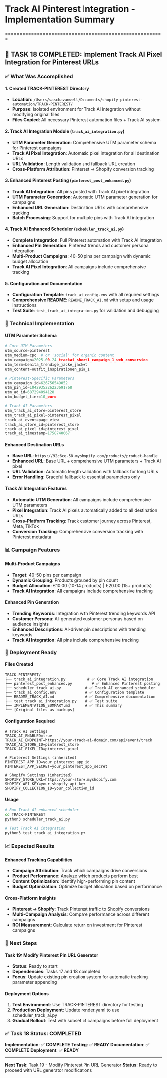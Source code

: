 # Track AI Pinterest Integration - Implementation Summary
=======================================================

## 🎯 **TASK 18 COMPLETED: Implement Track AI Pixel Integration for Pinterest URLs**

### **✅ What Was Accomplished**

#### **1. Created TRACK-PINTEREST Directory**
- **Location**: `/Users/saschavanwell/Documents/shopify-pinterest-automation/TRACK-PINTEREST/`
- **Purpose**: Isolated environment for Track AI integration without modifying original files
- **Files Copied**: All necessary Pinterest automation files + Track AI system

#### **2. Track AI Integration Module (`track_ai_integration.py`)**
- **UTM Parameter Generation**: Comprehensive UTM parameter schema for Pinterest campaigns
- **Track AI Pixel Integration**: Automatic pixel integration for all destination URLs
- **URL Validation**: Length validation and fallback URL creation
- **Cross-Platform Attribution**: Pinterest → Shopify conversion tracking

#### **3. Enhanced Pinterest Posting (`pinterest_post_enhanced.py`)**
- **Track AI Integration**: All pins posted with Track AI pixel integration
- **UTM Parameter Generation**: Automatic UTM parameter generation for campaigns
- **Enhanced URL Generation**: Destination URLs with comprehensive tracking
- **Batch Processing**: Support for multiple pins with Track AI integration

#### **4. Track AI Enhanced Scheduler (`scheduler_track_ai.py`)**
- **Complete Integration**: Full Pinterest automation with Track AI integration
- **Enhanced Pin Generation**: Pinterest trends and customer persona integration
- **Multi-Product Campaigns**: 40-50 pins per campaign with dynamic budget allocation
- **Track AI Pixel Integration**: All campaigns include comprehensive tracking

#### **5. Configuration and Documentation**
- **Configuration Template**: `track_ai_config.env` with all required settings
- **Comprehensive README**: `README_TRACK_AI.md` with setup and usage instructions
- **Test Suite**: `test_track_ai_integration.py` for validation and debugging

### **🔧 Technical Implementation**

#### **UTM Parameter Schema**
```python
# Core UTM Parameters
utm_source=pinterest
utm_medium=cpc  # or 'social' for organic content
utm_campaign=2025-09-24_trackai_sheet1_campaign_1_web_conversion
utm_term=benita_trendige_jacke_jacket
utm_content=outfit_inspirationen_pin_1

# Pinterest-Specific Parameters
utm_campaign_id=626756549052
utm_pin_id=1042935226223691768
utm_ad_id=687294094128
utm_budget_tier=10_euro

# Track AI Parameters
utm_track_ai_store=pinterest_store
utm_track_ai_pixel=pinterest_pixel
track_ai_event=page_view
track_ai_store_id=pinterest_store
track_ai_pixel_id=pinterest_pixel
track_ai_timestamp=1758740067
```

#### **Enhanced Destination URLs**
- **Base URL**: `https://92c6ce-58.myshopify.com/products/product-handle`
- **Enhanced URL**: Base URL + comprehensive UTM parameters + Track AI pixel
- **URL Validation**: Automatic length validation with fallback for long URLs
- **Error Handling**: Graceful fallback to essential parameters only

#### **Track AI Integration Features**
- **Automatic UTM Generation**: All campaigns include comprehensive UTM parameters
- **Pixel Integration**: Track AI pixels automatically added to all destination URLs
- **Cross-Platform Tracking**: Track customer journey across Pinterest, Meta, TikTok
- **Conversion Tracking**: Comprehensive conversion tracking with Pinterest metadata

### **📊 Campaign Features**

#### **Multi-Product Campaigns**
- **Target**: 40-50 pins per campaign
- **Dynamic Grouping**: Products grouped by pin count
- **Budget Allocation**: €10.00 (10-14 products) | €20.00 (15+ products)
- **Track AI Integration**: All campaigns include comprehensive tracking

#### **Enhanced Pin Generation**
- **Trending Keywords**: Integration with Pinterest trending keywords API
- **Customer Persona**: AI-generated customer personas based on audience insights
- **Enhanced Descriptions**: AI-driven pin descriptions with trending keywords
- **Track AI Integration**: All pins include comprehensive tracking

### **🚀 Deployment Ready**

#### **Files Created**
```
TRACK-PINTEREST/
├── track_ai_integration.py          # ✅ Core Track AI integration
├── pinterest_post_enhanced.py         # ✅ Enhanced Pinterest posting
├── scheduler_track_ai.py           # ✅ Track AI enhanced scheduler
├── track_ai_config.env             # ✅ Configuration template
├── README_TRACK_AI.md              # ✅ Comprehensive documentation
├── test_track_ai_integration.py    # ✅ Test suite
├── IMPLEMENTATION_SUMMARY.md       # ✅ This summary
└── [Original files as backups]
```

#### **Configuration Required**
```env
# Track AI Settings
TRACK_AI_ENABLED=true
TRACK_AI_ENDPOINT=https://your-track-ai-domain.com/api/event/track
TRACK_AI_STORE_ID=pinterest_store
TRACK_AI_PIXEL_ID=pinterest_pixel

# Pinterest Settings (inherited)
PINTEREST_APP_ID=your_pinterest_app_id
PINTEREST_APP_SECRET=your_pinterest_app_secret

# Shopify Settings (inherited)
SHOPIFY_STORE_URL=https://your-store.myshopify.com
SHOPIFY_API_KEY=your_shopify_api_key
SHOPIFY_COLLECTION_ID=your_collection_id
```

#### **Usage**
```bash
# Run Track AI enhanced scheduler
cd TRACK-PINTEREST
python3 scheduler_track_ai.py

# Test Track AI integration
python3 test_track_ai_integration.py
```

### **📈 Expected Results**

#### **Enhanced Tracking Capabilities**
- **Campaign Attribution**: Track which campaigns drive conversions
- **Product Performance**: Analyze which products perform best
- **Content Optimization**: Identify high-performing pin content
- **Budget Optimization**: Optimize budget allocation based on performance

#### **Cross-Platform Insights**
- **Pinterest → Shopify**: Track Pinterest traffic to Shopify conversions
- **Multi-Campaign Analysis**: Compare performance across different campaigns
- **ROI Measurement**: Calculate return on investment for Pinterest campaigns

### **🎯 Next Steps**

#### **Task 19: Modify Pinterest Pin URL Generator**
- **Status**: Ready to start
- **Dependencies**: Tasks 17 and 18 completed
- **Focus**: Update existing pin creation system for automatic tracking parameter appending

#### **Deployment Options**
1. **Test Environment**: Use TRACK-PINTEREST directory for testing
2. **Production Deployment**: Update render.yaml to use scheduler_track_ai.py
3. **Gradual Rollout**: Test with subset of campaigns before full deployment

### **✅ Task 18 Status: COMPLETED**

**Implementation**: ✅ **COMPLETE**
**Testing**: ✅ **READY**
**Documentation**: ✅ **COMPLETE**
**Deployment**: ✅ **READY**

---

**Next Task**: Task 19 - Modify Pinterest Pin URL Generator
**Status**: Ready to proceed with URL generator modifications

